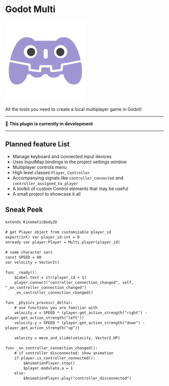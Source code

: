 # Godot Multi

![Godot Multi](https://raw.githubusercontent.com/AnJ95/godot-multi/master/addons/multi/assets/logo/logo256.png "Godot Multi")

All the tools you need to create a local multiplayer game in Godot!

---

:bell: **This plugin is currently in development**

---

## Planned feature List
* Manage keyboard and connected input devices
* Uses InputMap bindings in the project settings window
* Multiplayer controls menu
* High level classes `Player`, `Controller`
* Accompanying signals like `controller_connected` and `controller_assigned_to_player`
* A toolkit of custom Control elements that may be useful
* A small project to showcase it all


## Sneak Peek
```gdscript
extends KinematicBody2D

# get Player object from customizable player_id
export(int) var player_id:int = 0
onready var player:Player = Multi.player(player_id)

# some character vars
const SPEED = 80
var velocity = Vector2()

func _ready():
	$Label.text = str(player_id + 1)
	player.connect("controller_connection_changed", self, "_on_controller_connection_changed")
	_on_controller_connection_changed()

func _physics_process(_delta):
	# use functions you are familiar with
	velocity.x = SPEED * (player.get_action_strength("right") - player.get_action_strength("left"))
	velocity.y = SPEED * (player.get_action_strength("down") - player.get_action_strength("up"))

	velocity = move_and_slide(velocity, Vector2.UP)

func _on_controller_connection_changed():
	# if controller disconnected: show animation
	if player.is_controller_connected():
		$AnimationPlayer.stop()
		$player.modulate.a = 1
	else:
		$AnimationPlayer.play("controller_disconnected")

```
